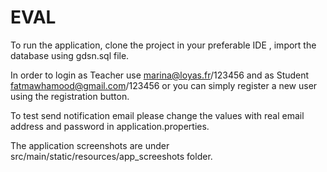 # EVAL
To run the application, clone the project in your preferable IDE , import the database using gdsn.sql file.

In order to login as Teacher use marina@loyas.fr/123456 and as Student fatmawhamood@gmail.com/123456 or you can simply register a new user using the registration button.

To test send notification email please change the values with real email address and password in application.properties.

The application screenshots are under src/main/static/resources/app_screeshots folder.
